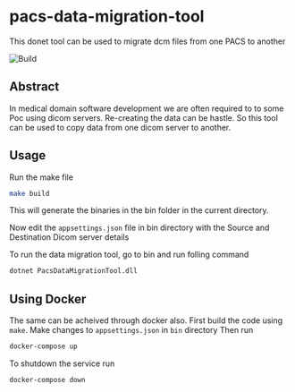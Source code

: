 # pacs-data-migration-tool
 This donet tool can be used to migrate dcm files from one PACS to another

![Build](https://img.shields.io/github/workflow/status/arjunraghurama/pacs-data-migration-tool/CI%20pipeline)

## Abstract 
In medical domain software development we are often required to to some Poc using dicom servers.
Re-creating the data can be hastle. So this tool can be used to copy data from one dicom server to another.

## Usage
Run the make file
```bash
make build
```

This will generate the binaries in the bin folder in the current directory.

Now edit the `appsettings.json` file in bin directory with the Source and Destination Dicom server details

To run the data migration tool, go to bin and run folling command
```bash
dotnet PacsDataMigrationTool.dll
```

## Using Docker
The same can be acheived through docker also.
First build the code using `make`.
Make changes to `appsettings.json` in `bin` directory
Then run 
```bash 
docker-compose up
```
To shutdown the service run 
```bash 
docker-compose down
```
    

